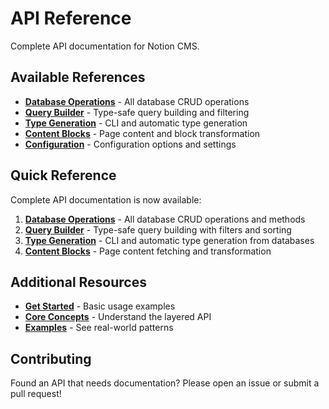 # API Reference

Complete API documentation for Notion CMS.

## Available References

- **[Database Operations](./database-operations.md)** - All database CRUD operations
- **[Query Builder](./query-builder.md)** - Type-safe query building and filtering
- **[Type Generation](./type-generation.md)** - CLI and automatic type generation
- **[Content Blocks](./content-blocks.md)** - Page content and block transformation
- **[Configuration](./configuration.md)** - Configuration options and settings

## Quick Reference

Complete API documentation is now available:

1. **[Database Operations](./database-operations.md)** - All database CRUD operations and methods
2. **[Query Builder](./query-builder.md)** - Type-safe query building with filters and sorting
3. **[Type Generation](./type-generation.md)** - CLI and automatic type generation from databases
4. **[Content Blocks](./content-blocks.md)** - Page content fetching and transformation

## Additional Resources

- **[Get Started](../getting-started.md)** - Basic usage examples
- **[Core Concepts](../core-concepts.md)** - Understand the layered API
- **[Examples](../examples/)** - See real-world patterns

## Contributing

Found an API that needs documentation? Please open an issue or submit a pull request!
